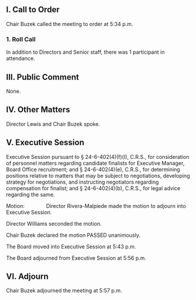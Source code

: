 ## I. Call to Order

Chair Buzek called the meeting to order at 5:34 p.m.

### 1. Roll Call

In addition to Directors and Senior staff, there was 1 participant in attendance.

## III. Public Comment

None.

## IV. Other Matters

Director Lewis and Chair Buzek spoke.

## V. Executive Session

Executive Session pursuant to § 24-6-402(4)(f)(I), C.R.S., for consideration of personnel matters regarding candidate finalists for Executive Manager, Board Office recruitment; and § 24-6-402(4)(e), C.R.S., for determining positions relative to matters that may be subject to negotiations, developing strategy for negotiations, and instructing negotiators regarding compensation for finalist; and § 24-6-402(4)(b), C.R.S., for legal advice regarding the same.

Motion:               Director Rivera-Malpiede made the motion to adjourn into Executive Session.

Director Williams seconded the motion.

Chair Buzek declared the motion PASSED unanimously.

The Board moved into Executive Session at 5:43 p.m.

The Board adjourned from Executive Session at 5:56 p.m.

## VI. Adjourn

Chair Buzek adjourned the meeting at 5:57 p.m.